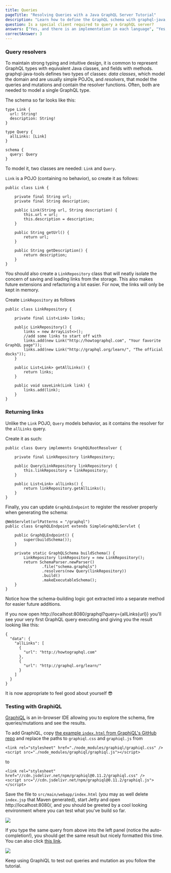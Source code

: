 ```yaml
---
title: Queries
pageTitle: "Resolving Queries with a Java GraphQL Server Tutorial"
description: "Learn how to define the GraphQL schema with graphql-java, implement query resolvers in Java and test your queries in a GraphiQL Playground."
question: Is a special client required to query a GraphQL server?
answers: ["Yes, and there is an implementation in each language", "Yes, you need GraphiQL to create and issue queries", "No, GraphQL servers are always exposed over HTTP", "No, a GraphQL server could be exposed over any transport"]
correctAnswer: 3
---
```


### Query resolvers

To maintain strong typing and intuitive design, it is common to represent GraphQL types with equivalent Java classes, and fields with methods. graphql-java-tools defines two types of classes: *data classes*, which model the domain and are usually simple POJOs, and *resolvers*, that model the queries and mutations and contain the resolver functions. Often, both are needed to model a single GraphQL type.

The schema so far looks like this:

```graphql(nocopy)
type Link {
  url: String!
  description: String!
}

type Query {
  allLinks: [Link]
}

schema {
  query: Query
}
```

To model it, two classes are needed: `Link` and `Query`.

<Instruction>

`Link` is a POJO (containing no behavior), so create it as follows:

```java(path=".../hackernews-graphql-java/src/main/java/com/howtographql/hackernews/Link.java")
public class Link {
    
    private final String url;
    private final String description;

    public Link(String url, String description) {
        this.url = url;
        this.description = description;
    }

    public String getUrl() {
        return url;
    }

    public String getDescription() {
        return description;
    }
}
```

</Instruction>

You should also create a `LinkRepository` class that will neatly isolate the concern of saving and loading links from the storage. This also makes future extensions and refactoring a lot easier. For now, the links will only be kept in memory.

<Instruction>

Create `LinkRepository` as follows

```java(path=".../hackernews-graphql-java/src/main/java/com/howtographql/hackernews/LinkRepository.java")
public class LinkRepository {
    
    private final List<Link> links;

    public LinkRepository() {
        links = new ArrayList<>();
        //add some links to start off with
        links.add(new Link("http://howtographql.com", "Your favorite GraphQL page"));
        links.add(new Link("http://graphql.org/learn/", "The official docks"));
    }

    public List<Link> getAllLinks() {
        return links;
    }
    
    public void saveLink(Link link) {
        links.add(link);
    }
}
```

</Instruction>

### Returning links

Unlike the `Link` POJO, `Query` models behavior, as it contains the resolver for the `allLinks` query.

<Instruction>

Create it as such:

```java(path=".../hackernews-graphql-java/src/main/java/com/howtographql/hackernews/Query.java")
public class Query implements GraphQLRootResolver {
    
    private final LinkRepository linkRepository;

    public Query(LinkRepository linkRepository) {
        this.linkRepository = linkRepository;
    }

    public List<Link> allLinks() {
        return linkRepository.getAllLinks();
    }
}
```

</Instruction>

<Instruction>

Finally, you can update `GraphQLEndpoint` to register the resolver properly when generating the schema:

```java(path=".../hackernews-graphql-java/src/main/java/com/howtographql/hackernews/GraphQLEndpoint.java")
@WebServlet(urlPatterns = "/graphql")
public class GraphQLEndpoint extends SimpleGraphQLServlet {

    public GraphQLEndpoint() {
        super(buildSchema());
    }

    private static GraphQLSchema buildSchema() {
        LinkRepository linkRepository = new LinkRepository();
        return SchemaParser.newParser()
                .file("schema.graphqls")
                .resolvers(new Query(linkRepository))
                .build()
                .makeExecutableSchema();
    }
}
```

</Instruction>

Notice how the schema-building logic got extracted into a separate method for easier future additions.

If you now open http://localhost:8080/graphql?query={allLinks{url}} you'll see your very first GraphQL query executing and giving you the result looking like this:

```json(nocopy)
{
  "data": {
    "allLinks": [
      {
        "url": "http://howtographql.com"
      },
      {
        "url": "http://graphql.org/learn/"
      }
    ]
  }
}
```

It is now appropriate to feel good about yourself 😎

### Testing with GraphiQL

[GraphiQL](https://github.com/graphql/graphiql) is an in-browser IDE allowing you to explore the schema, fire queries/mutations and see the results.

<Instruction>

To add GraphiQL, copy [the example `index.html` from GraphiQL's GitHub repo](https://github.com/howtographql/graphql-java/blob/master/src/main/webapp/index.html) and replace the paths to `graphiql.css` and `graphiql.js` from

```html(nocopy)
<link rel="stylesheet" href="./node_modules/graphiql/graphiql.css" />
<script src="./node_modules/graphiql/graphiql.js"></script>
```

to

```html(path=".../hackernews-graphql-java/src/main/webapp/index.html")
<link rel="stylesheet" href="//cdn.jsdelivr.net/npm/graphiql@0.11.2/graphiql.css" />
<script src="//cdn.jsdelivr.net/npm/graphiql@0.11.2/graphiql.js"></script>
```

Save the file to `src/main/webapp/index.html` (you may as well delete `index.jsp` that Maven generated), start Jetty and open http://localhost:8080/, and you should be greeted by a cool looking environment where you can test what you've build so far.

</Instruction>

![](http://i.imgur.com/KlnKaZe.png)

If you type the same query from above into the left panel (notice the auto-completion!), you should get the same result but nicely formatted this time. You can also click [this link](http://localhost:8080/graphql?query={allLinks{url}}).

![](http://i.imgur.com/jMO6hB9.png)

Keep using GraphiQL to test out queries and mutation as you follow the tutorial.

